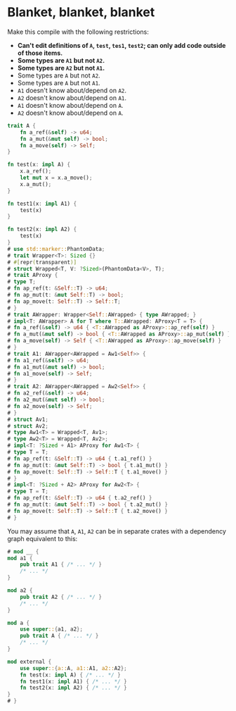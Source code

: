 # Blanket, blanket, blanket
Make this compile with the following restrictions:
- **Can't edit definitions of `A`, `test`, `tes1`, `test2`; can only add code outside of those items.**
- **Some types are `A1` but not `A2`.**
- **Some types are `A2` but not `A1`.**
- Some types are `A` but not `A2`.
- Some types are `A` but not `A1`.
- `A1` doesn't know about/depend on `A2`.
- `A2` doesn't know about/depend on `A1`.
- `A1` doesn't know about/depend on `A`.
- `A2` doesn't know about/depend on `A`.

```rust
trait A {
    fn a_ref(&self) -> u64;
    fn a_mut(&mut self) -> bool;
    fn a_move(self) -> Self;
}

fn test(x: impl A) {
    x.a_ref();
    let mut x = x.a_move();
    x.a_mut();
}

fn test1(x: impl A1) {
    test(x)
}

fn test2(x: impl A2) {
    test(x)
}
# use std::marker::PhantomData;
# trait Wrapper<T>: Sized {}
# #[repr(transparent)]
# struct Wrapped<T, V: ?Sized>(PhantomData<V>, T);
# trait AProxy {
# type T;
# fn ap_ref(t: &Self::T) -> u64;
# fn ap_mut(t: &mut Self::T) -> bool;
# fn ap_move(t: Self::T) -> Self::T;
# }
# trait AWrapper: Wrapper<Self::AWrapped> { type AWrapped; }
# impl<T: AWrapper> A for T where T::AWrapped: AProxy<T = T> {
# fn a_ref(&self) -> u64 { <T::AWrapped as AProxy>::ap_ref(self) }
# fn a_mut(&mut self) -> bool { <T::AWrapped as AProxy>::ap_mut(self) }
# fn a_move(self) -> Self { <T::AWrapped as AProxy>::ap_move(self) }
# }
# trait A1: AWrapper<AWrapped = Aw1<Self>> {
# fn a1_ref(&self) -> u64;
# fn a1_mut(&mut self) -> bool;
# fn a1_move(self) -> Self;
# }
# trait A2: AWrapper<AWrapped = Aw2<Self>> {
# fn a2_ref(&self) -> u64;
# fn a2_mut(&mut self) -> bool;
# fn a2_move(self) -> Self;
# }
# struct Av1;
# struct Av2;
# type Aw1<T> = Wrapped<T, Av1>;
# type Aw2<T> = Wrapped<T, Av2>;
# impl<T: ?Sized + A1> AProxy for Aw1<T> {
# type T = T;
# fn ap_ref(t: &Self::T) -> u64 { t.a1_ref() }
# fn ap_mut(t: &mut Self::T) -> bool { t.a1_mut() }
# fn ap_move(t: Self::T) -> Self::T { t.a1_move() }
# }
# impl<T: ?Sized + A2> AProxy for Aw2<T> {
# type T = T;
# fn ap_ref(t: &Self::T) -> u64 { t.a2_ref() }
# fn ap_mut(t: &mut Self::T) -> bool { t.a2_mut() }
# fn ap_move(t: Self::T) -> Self::T { t.a2_move() }
# }
```

You may assume that `A`, `A1`, `A2` can be in separate crates with a dependency graph equivalent to this:
```rust
# mod __ {
mod a1 {
    pub trait A1 { /* ... */ }
    /* ... */
}

mod a2 {
    pub trait A2 { /* ... */ }
    /* ... */
}

mod a {
    use super::{a1, a2};
    pub trait A { /* ... */ }
    /* ... */
}

mod external {
    use super::{a::A, a1::A1, a2::A2};
    fn test(x: impl A) { /* ... */ }
    fn test1(x: impl A1) { /* ... */ }
    fn test2(x: impl A2) { /* ... */ }
}
# }
```
